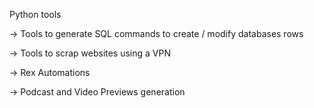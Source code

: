 Python tools

-> Tools to generate SQL commands to create / modify databases rows


-> Tools to scrap websites using a VPN


-> Rex Automations


-> Podcast and Video Previews generation
